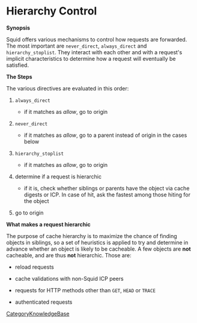 # Hierarchy Control

**Synopsis**

Squid offers various mechanisms to control how requests are forwarded.
The most important are `never_direct`, `always_direct` and
`hierarchy_stoplist`. They interact with each other and with a request's
implicit characteristics to determine how a request will eventually be
satisfied.

**The Steps**

The various directives are evaluated in this order:

1.  `always_direct`
    
      - if it matches as *allow*, go to origin

2.  `never_direct`
    
      - if it matches as *allow*, go to a parent instead of origin in
        the cases below

3.  `hierarchy_stoplist`
    
      - if it matches as *allow*, go to origin

4.  determine if a request is hierarchic
    
      - if it is, check whether siblings or parents have the object via
        cache digests or ICP. In case of hit, ask the fastest among
        those hiting for the object

5.  go to origin

**What makes a request hierarchic**

The purpose of cache hierarchy is to maximize the chance of finding
objects in siblings, so a set of heuristics is applied to try and
determine in advance whether an object is likely to be cacheable. A few
objects are **not** cacheable, and are thus **not** hierarchic. Those
are:

  - reload requests

  - cache validations with non-Squid ICP peers

  - requests for HTTP methods other than `GET`, `HEAD` or `TRACE`

  - authenticated requests

[CategoryKnowledgeBase](/CategoryKnowledgeBase)
